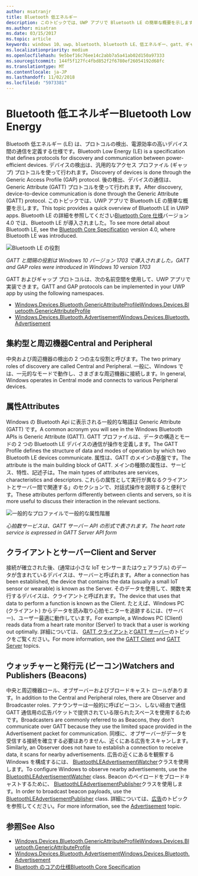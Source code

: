 ```yaml
---
author: msatranjr
title: Bluetooth 低エネルギー
description: このトピックでは、UWP アプリで Bluetooth LE の簡単な概要を示します。
ms.author: misatran
ms.date: 03/15/2017
ms.topic: article
keywords: windows 10、uwp、bluetooth、bluetooth LE、低エネルギー、gatt、ギャップ、中央、周辺機器、クライアント、サーバー、ウォッチャー、発行元
ms.localizationpriority: medium
ms.openlocfilehash: 9e5bef16c76ee14c2abb7a5a41ab02d150a97333
ms.sourcegitcommit: 144f5f127fc4fbd852f2f6780ef26054192d68fc
ms.translationtype: MT
ms.contentlocale: ja-JP
ms.lasthandoff: 11/02/2018
ms.locfileid: "5973381"
---
```

# <a name="bluetooth-low-energy"></a><span data-ttu-id="0d52b-104">Bluetooth 低エネルギー</span><span class="sxs-lookup"><span data-stu-id="0d52b-104">Bluetooth Low Energy</span></span>
<span data-ttu-id="0d52b-105">Bluetooth 低エネルギー (LE) は、プロトコルの検出、電源効率の高いデバイス間の通信を定義する仕様です。</span><span class="sxs-lookup"><span data-stu-id="0d52b-105">Bluetooth Low Energy (LE) is a specification that defines protocols for discovery and communication between power-efficient devices.</span></span> <span data-ttu-id="0d52b-106">デバイスの検出は、汎用的なアクセス プロファイル (ギャップ) プロトコルを使って行われます。</span><span class="sxs-lookup"><span data-stu-id="0d52b-106">Discovery of devices is done through the Generic Access Profile (GAP) protocol.</span></span> <span data-ttu-id="0d52b-107">後の検出、デバイスの通信は、Generic Attribute (GATT) プロトコルを使って行われます。</span><span class="sxs-lookup"><span data-stu-id="0d52b-107">After discovery, device-to-device communication is done through the Generic Attribute (GATT) protocol.</span></span> <span data-ttu-id="0d52b-108">このトピックでは、UWP アプリで Bluetooth LE の簡単な概要を示します。</span><span class="sxs-lookup"><span data-stu-id="0d52b-108">This topic provides a quick overview of Bluetooth LE in UWP apps.</span></span> <span data-ttu-id="0d52b-109">Bluetooth LE の詳細を参照してください[Bluetooth Core 仕様](https://www.bluetooth.com/specifications/bluetooth-core-specification)バージョン 4.0 では、Bluetooth LE が導入されました。</span><span class="sxs-lookup"><span data-stu-id="0d52b-109">To see more detail about Bluetooth LE, see the [Bluetooth Core Specification](https://www.bluetooth.com/specifications/bluetooth-core-specification) version 4.0, where Bluetooth LE was introduced.</span></span> 

![Bluetooth LE の役割](images/gatt-roles.png)

*<span data-ttu-id="0d52b-111">GATT と間隔の役割は Windows 10 バージョン 1703 で導入されました。</span><span class="sxs-lookup"><span data-stu-id="0d52b-111">GATT and GAP roles were introduced in Windows 10 version 1703</span></span>*

<span data-ttu-id="0d52b-112">GATT およびギャップ プロトコルは、次の名前空間を使用して、UWP アプリで実装できます。</span><span class="sxs-lookup"><span data-stu-id="0d52b-112">GATT and GAP protocols can be implemented in your UWP app by using the following namespaces.</span></span>
- [<span data-ttu-id="0d52b-113">Windows.Devices.Bluetooth.GenericAttributeProfile</span><span class="sxs-lookup"><span data-stu-id="0d52b-113">Windows.Devices.Bluetooth.GenericAttributeProfile</span></span>](https://docs.microsoft.com/en-us/uwp/api/windows.devices.bluetooth.genericattributeprofile)
- [<span data-ttu-id="0d52b-114">Windows.Devices.Bluetooth.Advertisement</span><span class="sxs-lookup"><span data-stu-id="0d52b-114">Windows.Devices.Bluetooth.Advertisement</span></span>](https://docs.microsoft.com/en-us/uwp/api/windows.devices.bluetooth.genericattributeprofile)

## <a name="central-and-peripheral"></a><span data-ttu-id="0d52b-115">集約型と周辺機器</span><span class="sxs-lookup"><span data-stu-id="0d52b-115">Central and Peripheral</span></span>
<span data-ttu-id="0d52b-116">中央および周辺機器の検出の 2 つの主な役割と呼びます。</span><span class="sxs-lookup"><span data-stu-id="0d52b-116">The two primary roles of discovery are called Central and Peripheral.</span></span> <span data-ttu-id="0d52b-117">一般に、Windows では、一元的なモードで動作し、さまざまな周辺機器に接続します。</span><span class="sxs-lookup"><span data-stu-id="0d52b-117">In general, Windows operates in Central mode and connects to various Peripheral devices.</span></span> 

## <a name="attributes"></a><span data-ttu-id="0d52b-118">属性</span><span class="sxs-lookup"><span data-stu-id="0d52b-118">Attributes</span></span>
<span data-ttu-id="0d52b-119">Windows の Bluetooth Api に表示される一般的な略語は Generic Attribute (GATT) です。</span><span class="sxs-lookup"><span data-stu-id="0d52b-119">A common acronym you will see in the Windows Bluetooth APIs is Generic Attribute (GATT).</span></span> <span data-ttu-id="0d52b-120">GATT プロファイルは、データの構造とモードの 2 つの Bluetooth LE デバイスの通信が操作を定義します。</span><span class="sxs-lookup"><span data-stu-id="0d52b-120">The GATT Profile defines the structure of data and modes of operation by which two Bluetooth LE devices communicate.</span></span> <span data-ttu-id="0d52b-121">属性は、GATT のメインの基盤です。</span><span class="sxs-lookup"><span data-stu-id="0d52b-121">The attribute is the main building block of GATT.</span></span> <span data-ttu-id="0d52b-122">メインの種類の属性は、サービス、特性、記述子は。</span><span class="sxs-lookup"><span data-stu-id="0d52b-122">The main types of attributes are services, characteristics and descriptors.</span></span> <span data-ttu-id="0d52b-123">これらの属性として実行が異なるクライアントとサーバー間で関連する」のセクションで、対話式操作を説明すると便利です。</span><span class="sxs-lookup"><span data-stu-id="0d52b-123">These attributes perform differently between clients and servers, so it is more useful to discuss their interaction in the relevant sections.</span></span> 

![一般的なプロファイルで一般的な属性階層](images/gatt-service.png)

*<span data-ttu-id="0d52b-125">心拍数サービスは、GATT サーバー API の形式で表されます。</span><span class="sxs-lookup"><span data-stu-id="0d52b-125">The heart rate service is expressed in GATT Server API form</span></span>*

## <a name="client-and-server"></a><span data-ttu-id="0d52b-126">クライアントとサーバー</span><span class="sxs-lookup"><span data-stu-id="0d52b-126">Client and Server</span></span>
<span data-ttu-id="0d52b-127">接続が確立された後、(通常は小さな IoT センサーまたはウェアラブル) のデータが含まれているデバイスは、サーバーと呼ばれます。</span><span class="sxs-lookup"><span data-stu-id="0d52b-127">After a connection has been established, the device that contains the data (usually a small IoT sensor or wearable) is known as the Server.</span></span> <span data-ttu-id="0d52b-128">そのデータを使用して、関数を実行するデバイスは、クライアントと呼ばれます。</span><span class="sxs-lookup"><span data-stu-id="0d52b-128">The device that uses that data to perform a function is known as the Client.</span></span> <span data-ttu-id="0d52b-129">たとえば、Windows PC (クライアント) からデータを読み取り心拍モニターを追跡するには、(サーバー)、ユーザー最適に動作しています。</span><span class="sxs-lookup"><span data-stu-id="0d52b-129">For example, a Windows PC (Client) reads data from a heart rate monitor (Server) to track that a user is working out optimally.</span></span> <span data-ttu-id="0d52b-130">詳細については、 [GATT クライアント](gatt-client.md)と[GATT サーバー](gatt-server.md)のトピックをご覧ください。</span><span class="sxs-lookup"><span data-stu-id="0d52b-130">For more information, see the [GATT Client](gatt-client.md) and [GATT Server](gatt-server.md) topics.</span></span>

## <a name="watchers-and-publishers-beacons"></a><span data-ttu-id="0d52b-131">ウォッチャーと発行元 (ビーコン)</span><span class="sxs-lookup"><span data-stu-id="0d52b-131">Watchers and Publishers (Beacons)</span></span>
<span data-ttu-id="0d52b-132">中央と周辺機器ロール、オブザーバーおよびブロードキャスト ロールがあります。</span><span class="sxs-lookup"><span data-stu-id="0d52b-132">In addition to the Central and Peripheral roles, there are Observer and Broadcaster roles.</span></span> <span data-ttu-id="0d52b-133">アナウンサーは一般的に呼ばビーコン、しない経由で通信 GATT 通信用の広告パケットで提供されている限られたスペースを使用するためです。</span><span class="sxs-lookup"><span data-stu-id="0d52b-133">Broadcasters are commonly referred to as Beacons, they don't communicate over GATT because they use the limited space provided in the Advertisement packet for communication.</span></span> <span data-ttu-id="0d52b-134">同様に、オブザーバーがデータを受信する接続を確立する必要はありません、近くにある広告をスキャンします。</span><span class="sxs-lookup"><span data-stu-id="0d52b-134">Similarly, an Observer does not have to establish a connection to receive data, it scans for nearby advertisements.</span></span> <span data-ttu-id="0d52b-135">広告の近くにあるを観察する Windows を構成するには、 [BluetoothLEAdvertisementWatcher](https://docs.microsoft.com/en-us/uwp/api/windows.devices.bluetooth.advertisement.bluetoothleadvertisementwatcher)クラスを使用します。</span><span class="sxs-lookup"><span data-stu-id="0d52b-135">To configure Windows to observe nearby advertisements, use the [BluetoothLEAdvertisementWatcher](https://docs.microsoft.com/en-us/uwp/api/windows.devices.bluetooth.advertisement.bluetoothleadvertisementwatcher) class.</span></span> <span data-ttu-id="0d52b-136">Beacon のペイロードをブロードキャストするために、 [BluetoothLEAdvertisementPublisher](https://docs.microsoft.com/en-us/uwp/api/windows.devices.bluetooth.advertisement.bluetoothleadvertisementpublisher)クラスを使用します。</span><span class="sxs-lookup"><span data-stu-id="0d52b-136">In order to broadcast beacon payloads, use the [BluetoothLEAdvertisementPublisher](https://docs.microsoft.com/en-us/uwp/api/windows.devices.bluetooth.advertisement.bluetoothleadvertisementpublisher) class.</span></span> <span data-ttu-id="0d52b-137">詳細については、[広告](ble-beacon.md)のトピックを参照してください。</span><span class="sxs-lookup"><span data-stu-id="0d52b-137">For more information, see the [Advertisement](ble-beacon.md) topic.</span></span>

## <a name="see-also"></a><span data-ttu-id="0d52b-138">参照</span><span class="sxs-lookup"><span data-stu-id="0d52b-138">See Also</span></span>
- [<span data-ttu-id="0d52b-139">Windows.Devices.Bluetooth.GenericAttributeProfile</span><span class="sxs-lookup"><span data-stu-id="0d52b-139">Windows.Devices.Bluetooth.GenericAttributeProfile</span></span>](https://docs.microsoft.com/en-us/uwp/api/windows.devices.bluetooth.genericattributeprofile)
- [<span data-ttu-id="0d52b-140">Windows.Devices.Bluetooth.Advertisement</span><span class="sxs-lookup"><span data-stu-id="0d52b-140">Windows.Devices.Bluetooth.Advertisement</span></span>](https://docs.microsoft.com/en-us/uwp/api/windows.devices.bluetooth.genericattributeprofile)
- [<span data-ttu-id="0d52b-141">Bluetooth のコアの仕様</span><span class="sxs-lookup"><span data-stu-id="0d52b-141">Bluetooth Core Specification</span></span>](https://www.bluetooth.com/specifications/bluetooth-core-specification)